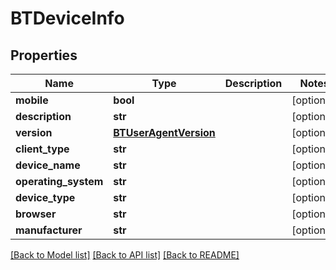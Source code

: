 # BTDeviceInfo

## Properties
Name | Type | Description | Notes
------------ | ------------- | ------------- | -------------
**mobile** | **bool** |  | [optional] 
**description** | **str** |  | [optional] 
**version** | [**BTUserAgentVersion**](BTUserAgentVersion.md) |  | [optional] 
**client_type** | **str** |  | [optional] 
**device_name** | **str** |  | [optional] 
**operating_system** | **str** |  | [optional] 
**device_type** | **str** |  | [optional] 
**browser** | **str** |  | [optional] 
**manufacturer** | **str** |  | [optional] 

[[Back to Model list]](../README.md#documentation-for-models) [[Back to API list]](../README.md#documentation-for-api-endpoints) [[Back to README]](../README.md)


